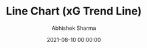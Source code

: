 ---
layout: default
title:  "Line Chart (xG Trend Line)"
date:   2021-08-10 00:00:00
cover_image: "xg-trend-line-chart.png"
categories: main
tag: "basic"
author: "Abhishek Sharma"
post_file_name: "xg-trend-line-chart.html"
---